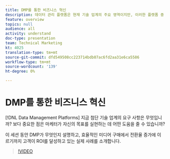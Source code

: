 ```yaml
---
title: DMP를 통한 비즈니스 혁신
description: 데이터 관리 플랫폼은 현재 기술 업계의 주요 영역이지만, 이러한 플랫폼 중 가장 중요한 점은 마케터가 자신의 목표를 실현하는 데 어떻게 도움이 됩니까? 이 세션 동안 DMP가 무엇인지 설명하고, 효율적인 미디어 구매에서 전환율 증가에 이르기까지 고객이 ROI를 달성하고 있는 실제 사례를 소개합니다.
feature: overview
topics: null
audience: all
activity: understand
doc-type: presentation
team: Technical Marketing
kt: 4025
translation-type: tm+mt
source-git-commit: dfd549508cc223714bdb07ac6fd2aa31e6ca5586
workflow-type: tm+mt
source-wordcount: '139'
ht-degree: 0%

---
```



# DMP를 통한 비즈니스 혁신

[!DNL Data Management Platforms] 지금 첨단 기술 업계의 요구 사항은 무엇입니까? 보다 중요한 점은 마케터가 자신의 목표를 실현하는 데 어떤 도움을 줄 수 있습니까?

이 세션 동안 DMP가 무엇인지 설명하고, 효율적인 미디어 구매에서 전환율 증가에 이르기까지 고객이 ROI를 달성하고 있는 실제 사례를 소개합니다.

>[!VIDEO](https://video.tv.adobe.com/v/29770/?quality=12)
